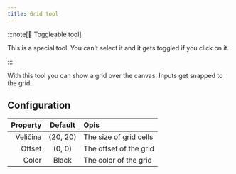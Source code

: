 ```yaml
---
title: Grid tool
---
```


:::note[🔘 Toggleable tool]

This is a special tool.
You can't select it and it gets toggled if you click on it.

:::

With this tool you can show a grid over the canvas.
Inputs get snapped to the grid.

## Configuration

| Property |           Default           | Opis                   |
| -------: | :-------------------------: | :--------------------- |
| Veličina | (20, 20) | The size of grid cells |
|   Offset |  (0, 0)  | The offset of the grid |
|    Color |            Black            | The color of the grid  |

